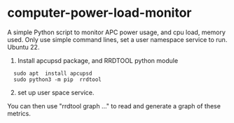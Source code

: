 # computer-power-load-monitor

A simple Python script to monitor APC power usage, and cpu load, memory used. Only use simple command lines, set a user namespace service to run. Ubuntu 22.

1. Install apcupsd package, and RRDTOOL python module
 ```
   sudo apt  install apcupsd
   sudo python3 -m pip  rrdtool
```
2. set up user space service.

You can then use "rrdtool graph  ..." to read and generate a graph of these metrics.
   
